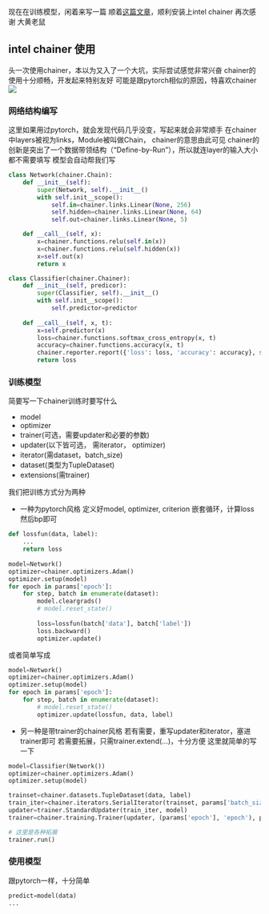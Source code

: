 现在在训练模型，闲着来写一篇
顺着[这篇文章](http://blog.csdn.net/qq_32768743/article/details/79207904)，顺利安装上intel chainer
再次感谢 大黄老鼠

## intel chainer 使用
头一次使用chainer，本以为又入了一个大坑，实际尝试感觉非常兴奋
chainer的使用十分顺畅，开发起来特别友好
可能是跟pytorch相似的原因，特喜欢chainer
![](http://images2017.cnblogs.com/blog/1225237/201802/1225237-20180203205823625-442908289.png)


###  网络结构编写
这里如果用过pytorch，就会发现代码几乎没变，写起来就会非常顺手
在chainer中layers被视为links，Module被叫做Chain， chainer的意思由此可见
chainer的创新是突出了一个数据带领结构（“Define-by-Run”），所以就连layer的输入大小都不需要填写
模型会自动帮我们写
```python
class Network(chainer.Chain):
    def __init__(self):
        super(Network, self).__init__()
        with self.init__scope():
            self.in=chainer.links.Linear(None, 256)
            self.hidden=chainer.links.Linear(None, 64)
            self.out=chainer.links.Linear(None, 5)

    def __call__(self, x):
        x=chainer.functions.relu(self.in(x))
        x=chainer.functions.relu(self.hidden(x))
        x=self.out(x)
        return x

class Classifier(chainer.Chainer):
    def __init__(self, predicor):
        super(Classifier, self).__init__()
        with self.init__scope():
            self.predictor=predictor
    
    def __call__(self, x, t):
        x=self.predictor(x)
        loss=chainer.functions.softmax_cross_entropy(x, t)
        accuracy=chainer.functions.accuracy(x, t)
        chainer.reporter.report({'loss': loss, 'accuracy': accuracy}, self)
        return loss
```

### 训练模型
简要写一下chainer训练时要写什么
- model
- optimizer
- trainer(可选，需要updater和必要的参数)
- updater(以下皆可选， 需iterator， optimizer)
- iterator(需dataset，batch_size)
- dataset(类型为TupleDataset)
- extensions(需trainer)

我们把训练方式分为两种
- 一种为pytorch风格
定义好model, optimizer, criterion
嵌套循环，计算loss然后bp即可

```python
def lossfun(data, label):
    ...
    return loss
    
model=Network()
optimizer=chainer.optimizers.Adam()
optimizer.setup(model)
for epoch in params['epoch']:
    for step, batch in enumerate(dataset):
        model.cleargrads()
        # model.reset_state()
        
        loss=lossfun(batch['data'], batch['label'])
        loss.backward()
        optimizer.update()
```
或者简单写成
```python
model=Network()
optimizer=chainer.optimizers.Adam()
optimizer.setup(model)
for epoch in params['epoch']:
    for step, batch in enumerate(dataset):
        # model.reset_state()
        optimizer.update(lossfun, data, label)
```

- 另一种是带trainer的chainer风格
若有需要，重写updater和iterator，塞进trainer即可
若需要拓展，只需trainer.extend(...)，十分方便
这里就简单的写一下

```python
model=Classifier(Network())
optimizer=chainer.optimizers.Adam()
optimizer.setup(model)

trainset=chainer.datasets.TupleDataset(data, label)
train_iter=chainer.iterators.SerialIterator(trainset, params['batch_size'], shuffle=True, repeat=True)
updater=trainer.StandardUpdater(train_iter, model)
trainer=chainer.training.Trainer(updater, (params['epoch'], 'epoch'), params['name'])

# 这里是各种拓展
trainer.run()
```

### 使用模型
跟pytorch一样，十分简单

```python
predict=model(data)
...
```